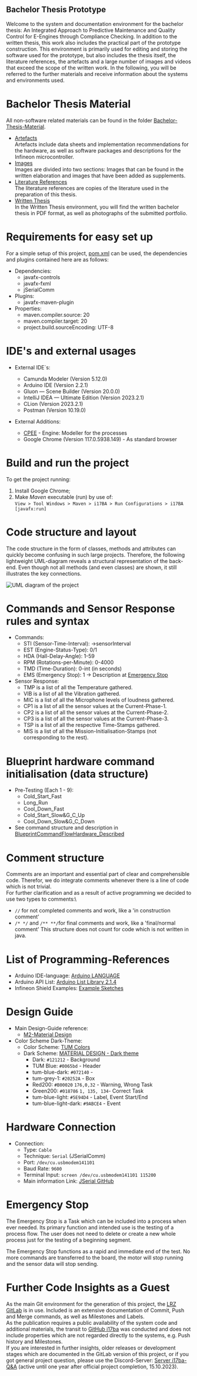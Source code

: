 ## Bachelor Thesis Prototype

Welcome to the system and documentation environment for the bachelor thesis: An Integrated Approach to Predictive 
Maintenance and Quality Control for E-Engines through Compliance Checking. In addition to the written thesis, this work
also includes the practical part of the prototype construction. This environment is primarily used for editing and 
storing the software used for the prototype, but also includes the thesis itself, the literature references, the 
artefacts and a large number of images and videos that exceed the scope of the written work. In the following, you will
be referred to the further materials and receive information about the systems and environments used.

# Bachelor Thesis Material
All non-software related materials can be found in the folder [Bachelor-Thesis-Material](Bachelor-Thesis-Material).
* [Artefacts](Bachelor-Thesis-Material/Artefacts)\
  Artefacts include data sheets and implementation recommendations for the hardware, as well as software packages and 
  descriptions for the Infineon microcontroller.
* [Images](Bachelor-Thesis-Material/Images)\
  Images are divided into two sections: Images that can be found in the written elaboration and images that have been 
  added as supplements.
* [Literature References](Bachelor-Thesis-Material/Literature_References)\
  The literature references are copies of the literature used in the preparation of this thesis.
* [Written Thesis](Bachelor-Thesis-Material/Written_Thesis)\
  In the Written Thesis environment, you will find the written bachelor thesis in PDF format, as well as photographs of
  the submitted portfolio.

# Requirements for easy set up
For a simple setup of this project, [pom.xml](pom.xml) can be used,
the dependencies and plugins contained here are as follows:

* Dependencies:
    * javafx-controls
    * javafx-fxml
    * jSerialComm
* Plugins:
    * javafx-maven-plugin
* Properties:
    * maven.compiler.source: 20
    * maven.compiler.target: 20
    * project.build.sourceEncoding: UTF-8

# IDE's and external usages
* External IDE`s:
  * Camunda Modeler (Version 5.12.0)
  * Arduino IDE (Version 2.2.1)
  * Gluon — Scene Builder (Version 20.0.0)
  * IntelliJ IDEA — Ultimate Edition (Version 2023.2.1)
  * CLion (Version 2023.2.1)
  * Postman (Version 10.19.0)

* External Additions:
  * [CPEE](https://cpee.org/) - Engine: Modeller for the processes
  * Google Chrome (Version 117.0.5938.149) - As standard browser

# Build and run the project
To get the project running:
1. Install Google Chrome;
2. Make *Maven* executable (run) by use of:\
   ```View > Tool Windows > Maven > i17BA > Run Configurations > i17BA [javafx:run]```

# Code structure and layout
The code structure in the form of classes, methods and attributes can quickly become confusing in such large projects.
Therefore, the following lightweight UML-diagram reveals a structural representation of the back-end. Even though not
all methods (and even classes) are shown, it still illustrates the key connections.

![UML diagram of the project](UML.png)

# Commands and Sensor Response rules and syntax
* Commands:
  * STI (Sensor-Time-Interval): ->sensorInterval
  * EST (Engine-Status-Type): 0/1
  * HDA (Hall-Delay-Angle): 1-59
  * RPM (Rotations-per-Minute): 0-4000
  * TMD (Time-Duration): 0-int (in seconds)
  * EMS (Emergency Stop): 1 -> Description at [Emergency Stop](#Emergency-Stop)
* Sensor Response:
  * TMP is a list of all the Temperature gathered.
  * VIB is a list of all the Vibration gathered.
  * MIC is a list of all the Microphone levels of loudness gathered.
  * CP1 is a list of all the sensor values at the Current-Phase-1.
  * CP2 is a list of all the sensor values at the Current-Phase-2.
  * CP3 is a list of all the sensor values at the Current-Phase-3.
  * TSP is a list of all the respective Time-Stamps gathered.
  * MIS is a list of all the Mission-Initialisation-Stamps (not corresponding to the rest).

# Blueprint hardware command initialisation (data structure)
* Pre-Testing (Each 1 - 9):
  * Cold_Start_Fast
  * Long_Run
  * Cool_Down_Fast
  * Cold_Start_Slow&G_C_Up
  * Cool_Down_Slow&G_C_Down
* See command structure and description in
  [BlueprintCommandFlowHardware_Described](src/main/resources/adminFiles/BlueprintCommandFlowHardware_Described.txt)

# Comment structure 
Comments are an important and essential part of clear and comprehensible code. Therefor, we do integrate comments
whenever there is a line of code which is not trivial.\
For further clarification and as a result of active programming we decided to use two types to comments:\
  * `//` for not completed comments and work, like a 'in construction comment'
  * `/* */` and `/** **/`for final comments and work, like a 'final/normal comment'
This structure does not count for code which is not written in java.

# List of Programming-References
* Arduino IDE-language: [Arduino LANGUAGE](https://www.arduino.cc/reference/en/)
* Arduino API List: [Arduino List Library  2.1.4](https://nkaaf.github.io/Arduino-List/html/index.html)
* Infineon Shield Examples: [Example Sketches](Bachelor-Thesis-Material/Artefacts/TLE9879QXA40/02_example_sketches)

# Design Guide
* Main Design-Guide reference:
  * [M2-Material Design](https://m2.material.io/design/color/dark-theme.html)
* Color Scheme Dark-Theme:
  * Color Scheme: [TUM Colors](https://gist.github.com/lnksz/51e3566af2df5c7aa678cd4dfc8305f7)
  * Dark Scheme: [MATERIAL DESIGN - Dark theme](https://m2.material.io/design/color/dark-theme.html#ui-application)
    * Dark: `#121212` - Background
    * TUM Blue: `#0065bd` - Header
    * tum-blue-dark: `#072140` - 
    * tum-grey-1: `#20252A` - Box
    * Red200: `#B00020` `176,0,32` - Warning, Wrong Task
    * Green200: `#018786` `1, 135, 134`- Correct Task
    * tum-blue-light: `#5E94D4` - Label, Event Start/End
    * tum-blue-light-dark: `#9ABCE4` - Event

# Hardware Connection
* Connection:
  * Type: `Cable`
  * Technique: `Serial` (JSerialComm)
  * Port: `/dev/cu.usbmodem141101`
  * Baud Rate: `9600`
  * Terminal Input: `screen /dev/cu.usbmodem141101 115200`
  * Main information Link: [JSerial GitHub](https://github.com/Fazecast/jSerialComm)

# Emergency Stop
The Emergency Stop is a Task which can be included into a process when ever needed.
Its primary function and intended use is the testing of a process flow. The user does
not need to delete or create a new whole process just for the testing of a beginning segment.

The Emergency Stop functions as a rapid and immediate end of the test. No more commands are
transferred to the board, the motor will stop running and the sensor data will stop sending.

# Further Code Insights as a Guest
As the main Git environment for the generation of this project, the [LRZ GitLab](https://gitlab.lrz.de)
is in use. Included is an extensive documentation of Commit, Push and Merge commands, as well as 
Milestones and Labels.\
As the publication requires a public availability of the system code and additional materials, the transit
to [GitHub i17ba](https://github.com/felix-klein/i17ba) was conducted and does not include properties which are not 
regarded directly to the systems, e.g. Push history and Milestones.\
If you are interested in further insights, older releases or development stages which are documented in the GitLab
version of this project, or if you got general project question, please use the 
Discord-Server: [Server i17ba-Q&A](https://discord.gg/rDpUg3Vh) (active until one year after official project completion, 15.10.2023).
